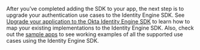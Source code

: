 
After you’ve completed adding the SDK to your app, the next step is to upgrade your authentication use cases to the Identity Engine SDK. See [Upgrade your application to the Okta Identity Engine SDK](/docs/guides/oie-upgrade-api-sdk-to-oie-sdk/ios/main/) to learn how to map your existing implementations to the Identity Engine SDK. Also, check out the [sample apps](/docs/guides/oie-embedded-common-run-samples) to see working examples of all the supported use cases using the Identity Engine SDK.
